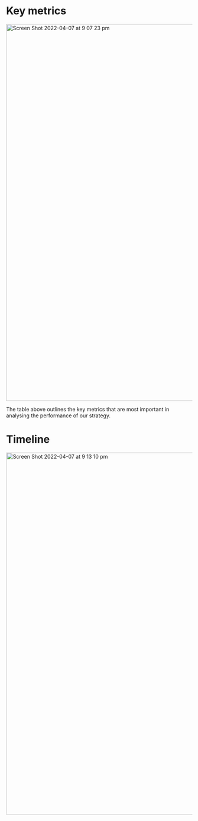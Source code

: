 # Key metrics
<img width="1020" alt="Screen Shot 2022-04-07 at 9 07 23 pm" src="https://user-images.githubusercontent.com/100682698/162185598-65d2b516-d253-4cf3-8ab5-7b4bc09f36bd.png">

The table above outlines the key metrics that are most important in analysing the performance of our strategy. 

# Timeline
<img width="980" alt="Screen Shot 2022-04-07 at 9 13 10 pm" src="https://user-images.githubusercontent.com/100682698/162186476-0abe848a-b059-43ad-be42-b5aeafeeebfb.png">

